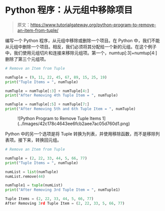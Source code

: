 # Python 程序：从元组中移除项目

> 原文：<https://www.tutorialgateway.org/python-program-to-remove-an-item-from-tuple/>

编写一个 Python 程序，从元组中移除或删除一个项目。在 Python 中，我们不能从元组中删除一个项目。相反，我们必须将其分配给一个新的元组。在这个例子中，我们使用元组切片和连接来移除元组项。第一个，numtup[:3]+numtup[4:]删除了第三个元组项。

```py
# Remove an Item from Tuple

numTuple = (9, 11, 22, 45, 67, 89, 15, 25, 19)
print("Tuple Items = ", numTuple)

numTuple = numTuple[:3] + numTuple[4:]
print("After Removing 4th Tuple Item = ", numTuple)

numTuple = numTuple[:5] + numTuple[7:]
print("After Removing 5th and 6th Tuple Item = ", numTuple)
```

<figure class="wp-block-image size-large">![Python Program to Remove Tuple Items 1](../Images/42c178c4643ee6fcb2aee7ac05d760d1.png)</figure>

Python 中的另一个选项是将 Tuple 转换为列表，并使用移除函数，而不是移除列表项。接下来，转换回元组。

```py
# Remove an Item from Tuple

numTuple = (2, 22, 33, 44, 5, 66, 77)
print("Tuple Items = ", numTuple)

numList = list(numTuple)
numList.remove(44)

numTuple1 = tuple(numList)
print("After Removing 3rd Tuple Item = ", numTuple1)
```

```py
Tuple Items = (2, 22, 33, 44, 5, 66, 77)
After Removing 3rd Tuple Item = (2, 22, 33, 5, 66, 77)
```